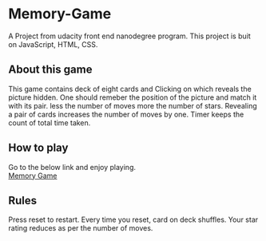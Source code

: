 # Memory-Game

A Project from udacity front end nanodegree program. This project is buit on JavaScript, HTML, CSS.

## About this game

This game contains deck of eight cards and Clicking on which reveals the picture hidden. One should remeber the position of the picture and match it with its pair. less the number of moves more the number of stars. Revealing a pair of cards increases the number of moves by one. Timer keeps the count of total time taken.

## How to play

Go to the below link and enjoy playing.<br />
<a href="https://priyadarshi-kumar.github.io/Memory-Game/">Memory Game</a>

## Rules

Press reset to restart.
Every time you reset, card on deck shuffles.
Your star rating reduces as per the number of moves.

